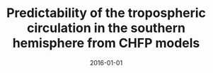 ---
title: "Predictability of the tropospheric circulation in the southern hemisphere from CHFP models"
collection: publications
permalink: /publication/2016-01-01-Predictability-of-the-tropospheric-circulation-in-the-southern-hemisphere-from-CHFP-models
date: 2016-01-01
venue: 'Climate Dynamics'
paperurl: 'https://link.springer.com/article/10.1007/s00382-015-2710-2'
citation: ' M. Osman,  C.S. Vera,  F.J. Doblas-Reyes, &quot;Predictability of the tropospheric circulation in the southern hemisphere from CHFP models.&quot; Climate Dynamics, 2016.'
---